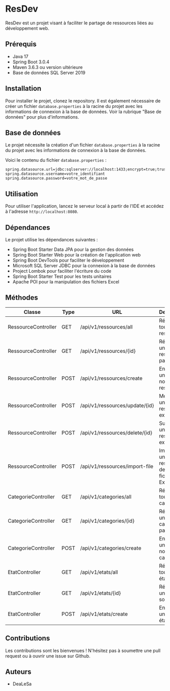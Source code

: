 # ResDev

ResDev est un projet visant à faciliter le partage de ressources liées au développement web.

## Prérequis

* Java 17
* Spring Boot 3.0.4
* Maven 3.6.3 ou version ultérieure
* Base de données SQL Server 2019

## Installation

Pour installer le projet, clonez le repository. Il est également nécessaire de créer un fichier `database.properties` à la racine du projet avec les informations de connexion à la base de données. Voir la rubrique "Base de données" pour plus d'informations.

## Base de données

Le projet nécessite la création d'un fichier `database.properties` à la racine du projet avec les informations de connexion à la base de données.

Voici le contenu du fichier `database.properties` :

```
spring.datasource.url=jdbc:sqlserver://localhost:1433;encrypt=true;trustServerCertificate=true;databaseName=nom_de_votre_base_de_données
spring.datasource.username=votre_identifiant
spring.datasource.password=votre_mot_de_passe
```

## Utilisation

Pour utiliser l'application, lancez le serveur local à partir de l'IDE et accédez à l'adresse `http://localhost:8080`.

## Dépendances

Le projet utilise les dépendances suivantes :

- Spring Boot Starter Data JPA pour la gestion des données
- Spring Boot Starter Web pour la création de l'application web
- Spring Boot DevTools pour faciliter le développement
- Microsoft SQL Server JDBC pour la connexion à la base de données
- Project Lombok pour faciliter l'écriture du code
- Spring Boot Starter Test pour les tests unitaires
- Apache POI pour la manipulation des fichiers Excel

## Méthodes

| Classe | Type | URL | Description |
| --- | --- | --- | --- |
| RessourceController | GET  | /api/v1/ressources/all | Récupère toutes les ressources |
| RessourceController | GET  | /api/v1/ressources/{id} | Récupère une ressource par son ID |
| RessourceController | POST | /api/v1/ressources/create | Enregistre une nouvelle ressource |
| RessourceController | POST | /api/v1/ressources/update/{id} | Met à jour une ressource existante |
| RessourceController | POST | /api/v1/ressources/delete/{id} | Supprime une ressource existante |
| RessourceController | POST | /api/v1/ressources/import-file | Importe une liste de ressources depuis un fichier Excel |
| CategorieController |	GET	 | /api/v1/categories/all | Récupère toutes les catégories |
| CategorieController | GET	 | /api/v1/categories/{id} | Récupère une catégorie par son ID |
| CategorieController	| POST | /api/v1/categories/create | Enregistre une nouvelle catégorie |
| EtatController | GET	| /api/v1/etats/all | Récupère tous les états |
| EtatController | GET | /api/v1/etats/{id} | Récupère un état par son ID |
| EtatController | POST | /api/v1/etats/create | Enregistre un nouvel état |

## Contributions

Les contributions sont les bienvenues ! N'hésitez pas à soumettre une pull request ou à ouvrir une issue sur Github.

## Auteurs

- DeaLeSa
